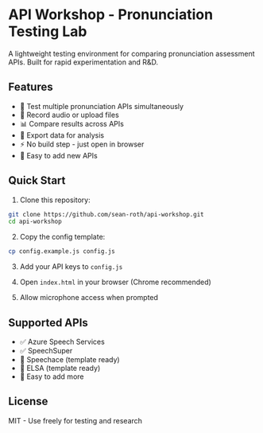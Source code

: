 # API Workshop - Pronunciation Testing Lab

A lightweight testing environment for comparing pronunciation assessment APIs. Built for rapid experimentation and R&D.

## Features

- 🎯 Test multiple pronunciation APIs simultaneously
- 🎤 Record audio or upload files
- 📊 Compare results across APIs
- 💾 Export data for analysis
- ⚡ No build step - just open in browser
- 🔌 Easy to add new APIs

## Quick Start

1. Clone this repository:
```bash
git clone https://github.com/sean-roth/api-workshop.git
cd api-workshop
```

2. Copy the config template:
```bash
cp config.example.js config.js
```

3. Add your API keys to `config.js`

4. Open `index.html` in your browser (Chrome recommended)

5. Allow microphone access when prompted

## Supported APIs

- ✅ Azure Speech Services
- ✅ SpeechSuper
- 🔄 Speechace (template ready)
- 🔄 ELSA (template ready)
- 📝 Easy to add more

## License

MIT - Use freely for testing and research